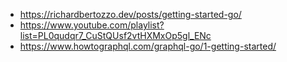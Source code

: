 - https://richardbertozzo.dev/posts/getting-started-go/
- https://www.youtube.com/playlist?list=PL0qudqr7_CuStQUsf2vtHXMxOp5gl_ENc
- https://www.howtographql.com/graphql-go/1-getting-started/
